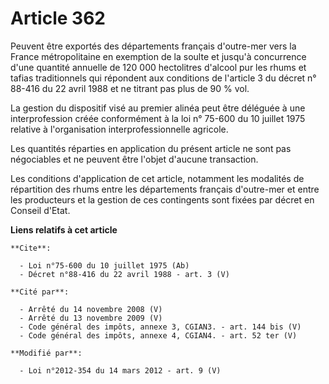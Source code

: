 # Article 362

Peuvent être exportés des départements français d'outre-mer vers la France métropolitaine en exemption de la soulte et
jusqu'à concurrence d'une quantité annuelle de 120 000 hectolitres d'alcool pur les rhums et tafias traditionnels qui
répondent aux conditions de l'article 3 du décret n° 88-416 du 22 avril 1988 et ne titrant pas plus de 90 % vol. 

La gestion du dispositif visé au premier alinéa peut être déléguée à une interprofession créée conformément à la loi n°
75-600 du 10 juillet 1975 relative à l'organisation interprofessionnelle agricole. 

Les quantités réparties en application du présent article ne sont pas négociables et ne peuvent être l'objet d'aucune
transaction. 

Les conditions d'application de cet article, notamment les modalités de répartition des rhums entre les départements français
d'outre-mer et entre les producteurs et la gestion de ces contingents sont fixées par décret en Conseil d'Etat.

**Liens relatifs à cet article**

	**Cite**:

	  - Loi n°75-600 du 10 juillet 1975 (Ab)
	  - Décret n°88-416 du 22 avril 1988 - art. 3 (V)

	**Cité par**:

	  - Arrêté du 14 novembre 2008 (V)
	  - Arrêté du 13 novembre 2009 (V)
	  - Code général des impôts, annexe 3, CGIAN3. - art. 144 bis (V)
	  - Code général des impôts, annexe 4, CGIAN4. - art. 52 ter (V)

	**Modifié par**:

	  - Loi n°2012-354 du 14 mars 2012 - art. 9 (V)
